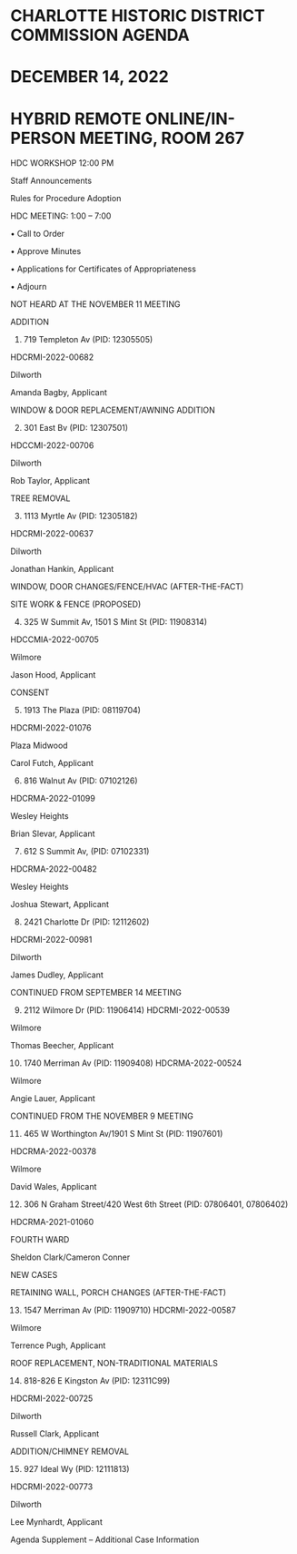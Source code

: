# CHARLOTTE HISTORIC DISTRICT COMMISSION AGENDA

# DECEMBER 14, 2022

# HYBRID REMOTE ONLINE/IN-PERSON MEETING, ROOM 267

HDC WORKSHOP 12:00 PM

Staff Announcements

Rules for Procedure Adoption

HDC MEETING: 1:00 – 7:00

• Call to Order

• Approve Minutes

• Applications for Certificates of Appropriateness

• Adjourn

NOT HEARD AT THE NOVEMBER 11 MEETING

ADDITION

1. 719 Templeton Av (PID: 12305505)

HDCRMI-2022-00682

Dilworth

Amanda Bagby, Applicant

WINDOW & DOOR REPLACEMENT/AWNING ADDITION

2. 301 East Bv (PID: 12307501)

HDCCMI-2022-00706

Dilworth

Rob Taylor, Applicant

TREE REMOVAL

3. 1113 Myrtle Av (PID: 12305182)

HDCRMI-2022-00637

Dilworth

Jonathan Hankin, Applicant

WINDOW, DOOR CHANGES/FENCE/HVAC (AFTER-THE-FACT)

SITE WORK & FENCE (PROPOSED)

4. 325 W Summit Av, 1501 S Mint St (PID: 11908314)

HDCCMIA-2022-00705

Wilmore

Jason Hood, Applicant

CONSENT

5. 1913 The Plaza (PID: 08119704)

HDCRMI-2022-01076

Plaza Midwood

Carol Futch, Applicant

6. 816 Walnut Av (PID: 07102126)

HDCRMA-2022-01099

Wesley Heights

Brian Slevar, Applicant

7. 612 S Summit Av, (PID: 07102331)

HDCRMA-2022-00482

Wesley Heights

Joshua Stewart, Applicant

8. 2421 Charlotte Dr (PID: 12112602)

HDCRMI-2022-00981

Dilworth

James Dudley, Applicant

CONTINUED FROM SEPTEMBER 14 MEETING

9. 2112 Wilmore Dr (PID: 11906414) HDCRMI-2022-00539

Wilmore

Thomas Beecher, Applicant

10. 1740 Merriman Av (PID: 11909408) HDCRMA-2022-00524

Wilmore

Angie Lauer, Applicant

CONTINUED FROM THE NOVEMBER 9 MEETING

11. 465 W Worthington Av/1901 S Mint St (PID: 11907601)

HDCRMA-2022-00378

Wilmore

David Wales, Applicant

12. 306 N Graham Street/420 West 6th Street (PID: 07806401, 07806402)

HDCRMA-2021-01060

FOURTH WARD

Sheldon Clark/Cameron Conner

NEW CASES

RETAINING WALL, PORCH CHANGES (AFTER-THE-FACT)

13. 1547 Merriman Av (PID: 11909710) HDCRMI-2022-00587

Wilmore

Terrence Pugh, Applicant

ROOF REPLACEMENT, NON-TRADITIONAL MATERIALS

14. 818-826 E Kingston Av (PID: 12311C99)

HDCRMI-2022-00725

Dilworth

Russell Clark, Applicant

ADDITION/CHIMNEY REMOVAL

15. 927 Ideal Wy (PID: 12111813)

HDCRMI-2022-00773

Dilworth

Lee Mynhardt, Applicant

Agenda Supplement – Additional Case Information
